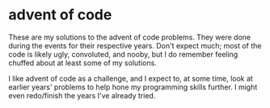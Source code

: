 # advent of code

These are my solutions to the advent of code problems. They were done during the events for their respective years. Don't expect much; most of the code is likely ugly, convoluted, and nooby, but I do remember feeling chuffed about at least some of my solutions.

I like advent of code as a challenge, and I expect to, at some time, look at earlier years' problems to help hone my programming skills further. I might even redo/finish the years I've already tried.
